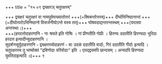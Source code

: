 +++
title = "१५ ०९ द्व्यक्षरञ् चतुरक्षरम्"

+++
द्व्यक्षरं चतुरक्षरं वा नामपूर्वमाख्यातोत्तरं +++(=क्विबन्तोत्तरम्)+++ दीर्घाभिनिष्ठानान्तं +++(=दीर्घात्परोऽभिनिष्ठानो विसर्जनीयोऽन्ते यस्य तत्)+++ घोषवदाद्यन्तरन्तस्थम् +++(यरलवा अन्तस्थाः।)+++  
+++(हरदत्तोदाहरणानि - गाः श्रयते इति गोश्रिः । गां प्रीणतीति गोप्रीः । हिरण्यः ददातीति हिरण्यदाः भूरिदाः हरदत्त इत्यादीन्युदाहरणानि ।  
सुदर्शनसूर्युदाहरणानि - द्व्यक्षरस्योदाहरणं - वाः उदकं ददातीति वार्दाः, गिरं ददातीति गीर्दाः इत्यादि । चतुरक्षरस्य तु भाष्योक्तं "द्रविणोदाः वरिवोदाः" इति । एतद्द्वयमपि छान्दसम् । अन्यदपि हिरण्यदा युवतिदाइत्यादि ॥)+++
९
